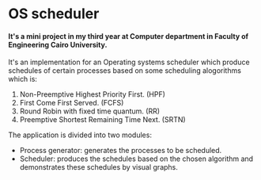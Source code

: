 # OS scheduler
#### It's a mini project in my third year at Computer department in Faculty of Engineering Cairo University.<br>
It's an implementation for an Operating systems scheduler which produce schedules of certain processes based on some scheduling alogorithms which is:
1. Non-Preemptive Highest Priority First. (HPF)
2. First Come First Served. (FCFS)
3. Round Robin with fixed time quantum. (RR)
4. Preemptive Shortest Remaining Time Next. (SRTN)

The application is divided into two modules:
* Process generator: generates the processes to be scheduled.
* Scheduler: produces the schedules based on the chosen algorithm and demonstrates these schedules by visual graphs.
